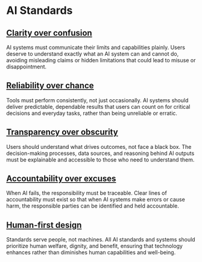 # AI Standards

## [Clarity over confusion](/standards/clarity.md)
AI systems must communicate their limits and capabilities plainly. Users deserve to understand exactly what an AI system can and cannot do, avoiding misleading claims or hidden limitations that could lead to misuse or disappointment.

## [Reliability over chance](/standards/reliability.md)
Tools must perform consistently, not just occasionally. AI systems should deliver predictable, dependable results that users can count on for critical decisions and everyday tasks, rather than being unreliable or erratic.

## [Transparency over obscurity](/standards/transparency.md)
Users should understand what drives outcomes, not face a black box. The decision-making processes, data sources, and reasoning behind AI outputs must be explainable and accessible to those who need to understand them.

## [Accountability over excuses](/standards/accountability.md)
When AI fails, the responsibility must be traceable. Clear lines of accountability must exist so that when AI systems make errors or cause harm, the responsible parties can be identified and held accountable.

## [Human-first design](/standards/human-first.md)
Standards serve people, not machines. All AI standards and systems should prioritize human welfare, dignity, and benefit, ensuring that technology enhances rather than diminishes human capabilities and well-being.
